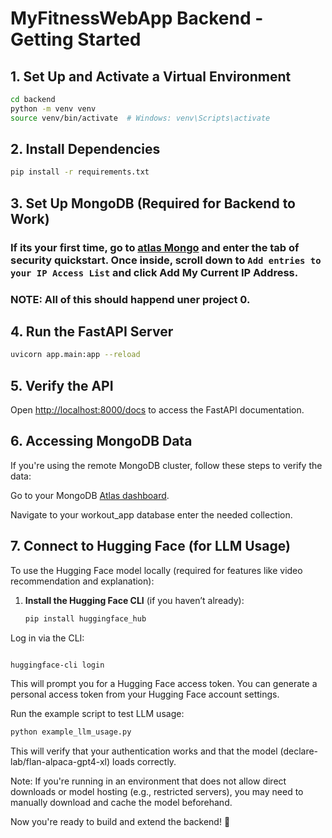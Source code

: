 # MyFitnessWebApp Backend - Getting Started

## 1. Set Up and Activate a Virtual Environment

```bash
cd backend
python -m venv venv
source venv/bin/activate  # Windows: venv\Scripts\activate
```

## 2. Install Dependencies

```bash
pip install -r requirements.txt
```

## 3. Set Up MongoDB (Required for Backend to Work)
### If its your first time, go to [atlas Mongo](https://cloud.mongodb.com/v2/67e6b4e83a7e692ce4f84747#/setup/access) and enter the tab of security quickstart. Once inside, scroll down to `Add entries to your IP Access List` and click Add My Current IP Address.
### NOTE: All of this should happend uner project 0.

 
## 4. Run the FastAPI Server

```bash
uvicorn app.main:app --reload
```

## 5. Verify the API
Open [http://localhost:8000/docs](http://localhost:8000/docs) to access the FastAPI documentation.

## 6.  Accessing MongoDB Data
If you're using the remote MongoDB cluster, follow these steps to verify the data:

Go to your MongoDB [Atlas dashboard](https://cloud.mongodb.com/v2/67e6b4e83a7e692ce4f84747#/overview).

Navigate to your workout_app database enter the needed collection.
## 7. Connect to Hugging Face (for LLM Usage)

To use the Hugging Face model locally (required for features like video recommendation and explanation):

1. **Install the Hugging Face CLI** (if you haven’t already):

   ```bash
   pip install huggingface_hub
   ```

Log in via the CLI:

 ```bash

huggingface-cli login
```

This will prompt you for a Hugging Face access token. You can generate a personal access token from your Hugging Face account settings.

Run the example script to test LLM usage:
```bash
python example_llm_usage.py
```

This will verify that your authentication works and that the model (declare-lab/flan-alpaca-gpt4-xl) loads correctly.

Note: If you're running in an environment that does not allow direct downloads or model hosting (e.g., restricted servers), you may need to manually download and cache the model beforehand.

Now you're ready to build and extend the backend! 🚀

